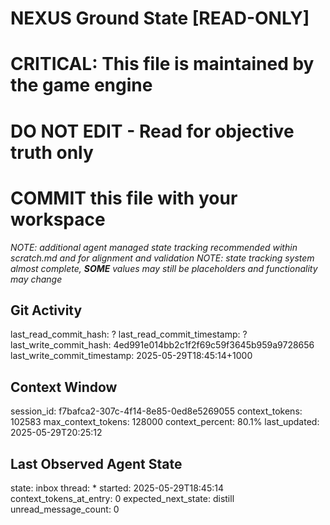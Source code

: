 # NEXUS Ground State [READ-ONLY]
# CRITICAL: This file is maintained by the game engine
# DO NOT EDIT - Read for objective truth only
# COMMIT this file with your workspace
*NOTE: additional agent managed state tracking recommended within scratch.md and for alignment and validation*
*NOTE: state tracking system almost complete, **SOME** values may still be placeholders and functionality may change*

## Git Activity
last_read_commit_hash: ?
last_read_commit_timestamp: ?
last_write_commit_hash: 4ed991e014bb2c1f2f69c59f3645b959a9728656
last_write_commit_timestamp: 2025-05-29T18:45:14+1000

## Context Window
session_id: f7bafca2-307c-4f14-8e85-0ed8e5269055
context_tokens: 102583
max_context_tokens: 128000
context_percent: 80.1%
last_updated: 2025-05-29T20:25:12

## Last Observed Agent State
state: inbox
thread: *
started: 2025-05-29T18:45:14
context_tokens_at_entry: 0
expected_next_state: distill
unread_message_count: 0
